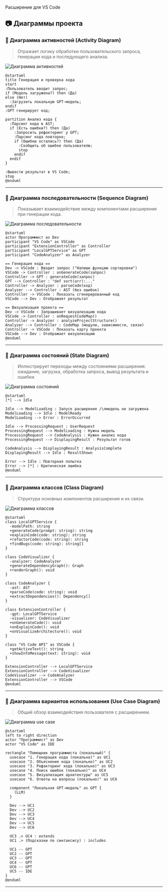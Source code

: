  Расширение для VS Code


## 📷 Диаграммы проекта

### 📌 Диаграмма активностей (Activity Diagram)

> Отражает логику обработки пользовательского запроса, генерации кода и последующего анализа.

![Диаграмма активностей](.diagrami/activity.jpg)

```plantuml
@startuml
title Генерация и проверка кода
start
:Пользователь вводит запрос;
if (Модель загружена?) then (Да)
else (Нет)
  :Загрузить локальную GPT-модель;
endif
:GPT генерирует код;

partition Анализ кода {
  :Парсинг кода в AST;
  if (Есть ошибки?) then (Да)
    :Запросить рефакторинг у GPT;
    :Парсинг кода повторно;
    if (Ошибки остались?) then (Да)
      :Сообщить об ошибке пользователю;
      stop
    endif
  endif
}

:Вывести результат в VS Code;
stop
@enduml
```
---

### 📌 Диаграмма последовательности (Sequence Diagram)

> Показывает взаимодействие между компонентами расширения при генерации кода.

![Диаграмма последовательности](.diagrami/sequence.jpg)
```plantuml
@startuml
actor Программист as Dev
participant "VS Code" as VSCode
participant "ExtensionController" as Controller
participant "LocalGPTService" as GPT
participant "CodeAnalyzer" as Analyzer

== Генерация кода ==
Dev -> VSCode : Вводит запрос ("Напиши функцию сортировки")
VSCode -> Controller : onGenerateCode(запрос)
Controller -> GPT : generateCode(запрос)
GPT --> Controller : "def sort(arr):..."
Controller -> Analyzer : parseCode(код)
Analyzer --> Controller : AST (без ошибок)
Controller -> VSCode : Показать сгенерированный код
VSCode --> Dev : Отображает результат

== Визуализация проекта ==
Dev -> VSCode : Запрашивает визуализацию кода
VSCode -> Controller : onRequestCodeMap()
Controller -> Analyzer : analyzeProjectStructure()
Analyzer --> Controller : CodeMap (модули, зависимости, связи)
Controller -> VSCode : Показать карту проекта
VSCode --> Dev : Отображает визуализацию
@enduml

```
---

### 📌 Диаграмма состояний (State Diagram)

> Иллюстрирует переходы между состояниями расширения: ожидание, загрузка, обработка запроса, вывод результата и ошибки.

![Диаграмма состояний](.diagrami/state.jpg)
```plantuml
@startuml
[*] --> Idle

Idle --> ModelLoading : Запуск расширения /\nмодель не загружена
ModelLoading --> Idle : ModelReady
ModelLoading --> Error : ErrorOccurred

Idle --> ProcessingRequest : UserRequest
ProcessingRequest --> ModelLoading : Нужна модель
ProcessingRequest --> CodeAnalysis : Нужен анализ кода
ProcessingRequest --> DisplayingResult : Результат готов

CodeAnalysis --> DisplayingResult : AnalysisComplete
DisplayingResult --> Idle : ResultShown

Error --> Idle : Повторная попытка
Error --> [*] : Критическая ошибка
@enduml
```
---

### 📌 Диаграмма классов (Class Diagram)

> Структура основных компонентов расширения и их связи.

![Диаграмма классов](.diagrami/classes.jpg)
```plantuml
@startuml
class LocalGPTService {
  -modelPath: string
  +generateCode(prompt: string): string
  +explainCode(code: string): string
  +refactorCode(code: string): string
  +findBugs(code: string): string[]
}

class CodeVisualizer {
  -analyzer: CodeAnalyzer
  +generateDependencyGraph(): Graph
  +renderGraph(): void
}

class CodeAnalyzer {
  -ast: AST
  +parseCode(code: string): void
  +extractDependencies(): Dependency[]
}

class ExtensionController {
  -gpt: LocalGPTService
  -visualizer: CodeVisualizer
  +onGenerateCode(): void
  +onExplainCode(): void
  +onVisualizeArchitecture(): void
}

class "VS Code API" as VSCode {
  +getActiveText(): string
  +showInfoMessage(text: string): void
}

ExtensionController --> LocalGPTService
ExtensionController --> CodeVisualizer
CodeVisualizer --> CodeAnalyzer
ExtensionController --> VSCode
@enduml
```
---

### 📌 Диаграмма вариантов использования (Use Case Diagram)

> Общий обзор взаимодействия пользователя с расширением.

![Диаграмма use case](.diagrami/use_case.jpg)
```plantuml
@startuml
left to right direction
actor "Программист" as Dev
actor "VS Code" as IDE

rectangle "Помощник программиста (локальный)" {
  usecase "1. Генерация кода (локально)" as UC1
  usecase "2. Объяснение кода (локально)" as UC2
  usecase "3. Рефакторинг кода (локально)" as UC3
  usecase "4. Поиск ошибок (локально)" as UC4
  usecase "5. Визуализация архитектуры" as UC5
  usecase "6. Ответы на вопросы (локально)" as UC6

  component "Локальная GPT-модель" as GPT {
    (LLM)
  }

  Dev --> UC1
  Dev --> UC2
  Dev --> UC3
  Dev --> UC4
  Dev --> UC5
  Dev --> UC6

  UC3 .> UC4 : extends
  UC1 .> (Подсказки по синтаксису) : includes

  UC1 -- GPT
  UC2 -- GPT
  UC3 -- GPT  
  UC4 -- GPT  
  UC6 -- GPT
  UC5 -- IDE
}
@enduml
```

---

